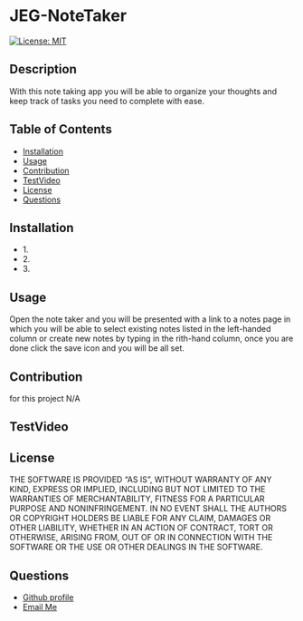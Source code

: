 # JEG-NoteTaker
 
   [![License: MIT](https://img.shields.io/badge/License-MIT-yellow.svg)](https://opensource.org/licenses/MIT)

  ## Description
  
  With this note taking app you will be able to organize your thoughts and keep track of tasks you need to complete with ease.
  
  ## Table of Contents
  - [Installation](#installation)
  - [Usage](#usage)
  - [Contribution](#contribution)
  - [TestVideo](#testVideo)
  - [License](#license)
  - [Questions](#questions)
  
  ## Installation
  <ul>
<li>1.</li>
<li>2.</li>
<li>3.</li>
</ul>

  ## Usage
  
  Open the note taker and you will be presented with a link to a notes page in which you will be able to select existing notes listed in the left-handed column or create new notes by typing in the rith-hand column, once you are done click the save icon and you will be all set.

  ## Contribution
  for this project N/A
  
  ## TestVideo





  ## License
  
   THE SOFTWARE IS PROVIDED “AS IS”, WITHOUT WARRANTY OF ANY KIND, EXPRESS OR IMPLIED, INCLUDING BUT NOT LIMITED TO THE WARRANTIES OF MERCHANTABILITY, FITNESS FOR A PARTICULAR PURPOSE AND NONINFRINGEMENT. IN NO EVENT SHALL THE AUTHORS OR COPYRIGHT HOLDERS BE LIABLE FOR ANY CLAIM, DAMAGES OR OTHER LIABILITY, WHETHER IN AN ACTION OF CONTRACT, TORT OR OTHERWISE, ARISING FROM, OUT OF OR IN CONNECTION WITH THE SOFTWARE OR THE USE OR OTHER DEALINGS IN THE SOFTWARE.

  ## Questions
  <ul>
      <li> <a href="https://github.com/jgalvez98>Github Profile"> Github profile </a>  </li>
      <li> <a href="mailto:jgalvez98@gmail.com"> Email Me </a>  </li>
  </ul>

